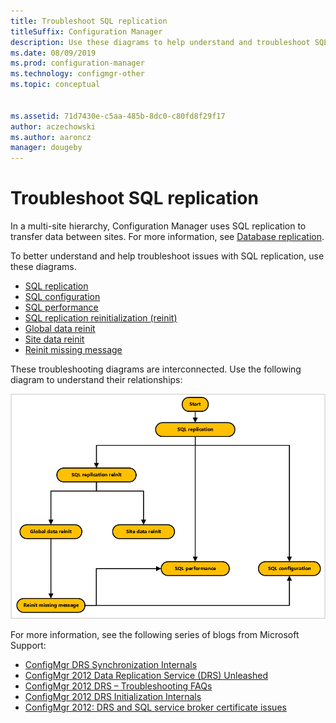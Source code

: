 ```yaml
---
title: Troubleshoot SQL replication
titleSuffix: Configuration Manager
description: Use these diagrams to help understand and troubleshoot SQL replication between Configuration Manager sites
ms.date: 08/09/2019
ms.prod: configuration-manager
ms.technology: configmgr-other
ms.topic: conceptual


ms.assetid: 71d7430e-c5aa-485b-8dc0-c80fd8f29f17
author: aczechowski
ms.author: aaroncz
manager: dougeby
---
```


# Troubleshoot SQL replication

In a multi-site hierarchy, Configuration Manager uses SQL replication to transfer data between sites. For more information, see [Database replication](/sccm/core/plan-design/hierarchy/database-replication).

To better understand and help troubleshoot issues with SQL replication, use these diagrams.

- [SQL replication](/sccm/core/servers/manage/replication/sql-replication)
- [SQL configuration](/sccm/core/servers/manage/replication/sql-configuration)
- [SQL performance](/sccm/core/servers/manage/replication/sql-performance)
- [SQL replication reinitialization (reinit)](/sccm/core/servers/manage/replication/sql-replication-reinit)
- [Global data reinit](/sccm/core/servers/manage/replication/global-data-reinit)
- [Site data reinit](/sccm/core/servers/manage/replication/site-data-reinit)
- [Reinit missing message](/sccm/core/servers/manage/replication/reinit-missing-message)

These troubleshooting diagrams are interconnected. Use the following diagram to understand their relationships:

![Overview diagram of process for troubleshooting SQL replication](media/overview.png)

<!-- PNG used instead of SVG because of weird blankspace in the SVG. The SVG file exists in the same location. -->

For more information, see the following series of blogs from Microsoft Support:

- [ConfigMgr DRS Synchronization Internals](https://argonsys.com/microsoft-cloud/library/configmgr-drs-synchronization-internals/)
- [ConfigMgr 2012 Data Replication Service (DRS) Unleashed](https://techcommunity.microsoft.com/t5/configuration-manager-archive/configmgr-2012-data-replication-service-drs-unleashed/ba-p/339916)
- [ConfigMgr 2012 DRS – Troubleshooting FAQs](https://techcommunity.microsoft.com/t5/configuration-manager-archive/configmgr-2012-drs-troubleshooting-faqs/ba-p/339934)
- [ConfigMgr 2012 DRS Initialization Internals](https://techcommunity.microsoft.com/t5/configuration-manager-archive/configmgr-2012-drs-initialization-internals/ba-p/339948)
- [ConfigMgr 2012: DRS and SQL service broker certificate issues](https://techcommunity.microsoft.com/t5/configuration-manager-archive/configmgr-2012-drs-and-sql-service-broker-certificate-issues/ba-p/339910)
